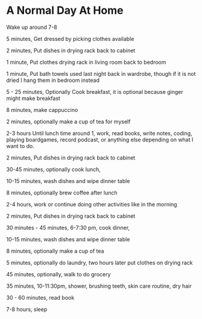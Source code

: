 # A Normal Day At Home

Wake up around 7-8

5 minutes, Get dressed by picking clothes available

2 minutes, Put dishes in drying rack back to cabinet

1 minute, Put clothes drying rack in living room back to bedroom

1 minute, Put bath towels used last night back in wardrobe, though if it is not dried I hang them in bedroom instead

5 - 25 minutes,  Optionally Cook breakfast, it is optional because ginger might make breakfast

8 minutes, make cappuccino

2 minutes, optionally make a cup of tea for myself

2-3 hours Until lunch time around 1, work, read books, write notes, coding,
playing boardgames, record podcast, or anything else depending on what I
want to do.

2 minutes, Put dishes in drying rack back to cabinet

30-45 minutes, optionally cook lunch,

10-15 minutes, wash dishes and wipe dinner table

8 minutes, optionally brew coffee after lunch

2-4 hours, work or continue doing other activities like in the morning

2 minutes, Put dishes in drying rack back to cabinet

30 minutes - 45 minutes, 6-7:30 pm, cook dinner,

10-15 minutes, wash dishes and wipe dinner table

8 minutes, optionally make a cup of tea

5 minutes, optionally do laundry, two hours later put clothes on drying rack

45 minutes, optionally, walk to do grocery

35 minutes, 10-11:30pm, shower, brushing teeth,  skin care routine, dry hair

30 - 60 minutes, read book

7-8 hours, sleep
